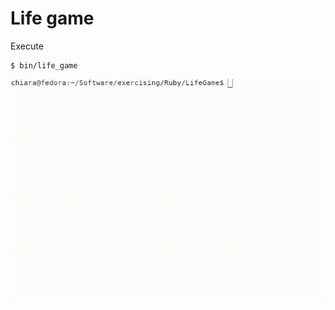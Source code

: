 # Life game
Execute
```
$ bin/life_game
```
![](https://github.com/chiaraani/life-game/blob/main/example.gif?raw=true)
